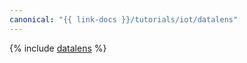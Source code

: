 ```yaml
---
canonical: "{{ link-docs }}/tutorials/iot/datalens"
---
```


{% include [datalens](../../_tutorials/applied/datalens.md) %}